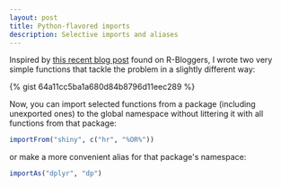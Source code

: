 ```yaml
---
layout: post
title: Python-flavored imports
description: Selective imports and aliases
---
```


Inspired by [this recent blog post](https://trinkerrstuff.wordpress.com/2018/02/22/minimal-explicit-python-style-package-loading-for-r/) found on R-Bloggers, I wrote two very simple functions that tackle the problem in a slightly different way:

{% gist 64a11cc5ba1a680d84b8796d11eec289 %}

Now, you can import selected functions from a package (including unexported ones) to the global namespace without littering it with all functions from that package:

~~~ R
importFrom("shiny", c("hr", "%OR%"))
~~~

or make a more convenient alias for that package's namespace:

~~~ R
importAs("dplyr", "dp")
~~~

